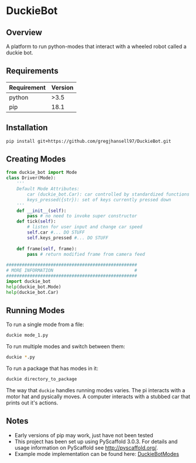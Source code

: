 # DuckieBot

## Overview

A platform to run python-modes that interact with a wheeled robot called a duckie bot.

## Requirements

|Requirement | Version |
|------------|---------|
|python      | >3.5    |
|pip         | 18.1    |

## Installation

```
pip install git+https://github.com/gregjhansell97/DuckieBot.git
```

## Creating Modes

```python
from duckie_bot import Mode
class Driver(Mode):
    '''
    Default Mode Attributes:
        car (duckie_bot.Car): car controlled by standardized functions
        keys_pressed({str}): set of keys currently pressed down
    '''
    def __init__(self):
        pass # no need to invoke super constructor
    def tick(self):
        # listen for user input and change car speed
        self.car #... DO STUFF
        self.keys_pressed #... DO STUFF
        
    def frame(self, frame):
        pass # return modified frame from camera feed
        
##################################################
# MORE INFORMATION                               #
##################################################
import duckie_bot
help(duckie_bot.Mode)
help(duckie_bot.Car)
```

## Running Modes
To run a single mode from a file:

```bash
duckie mode_1.py
```

To run multiple modes and switch between them:

```bash
duckie *.py
```

To run a package that has modes in it:

```bash
duckie directory_to_package
```
The way that ```duckie``` handles running modes varies. The pi interacts with a motor hat and pysically moves. A computer interacts with a stubbed car that prints out it's actions.

## Notes
- Early versions of pip may work, just have not been tested
- This project has been set up using PyScaffold 3.0.3. For details and usage information on PyScaffold see http://pyscaffold.org/.
- Example mode implementation can be found here: [DuckieBotModes](https://github.com/gregjhansell97/DuckieBotModes)
